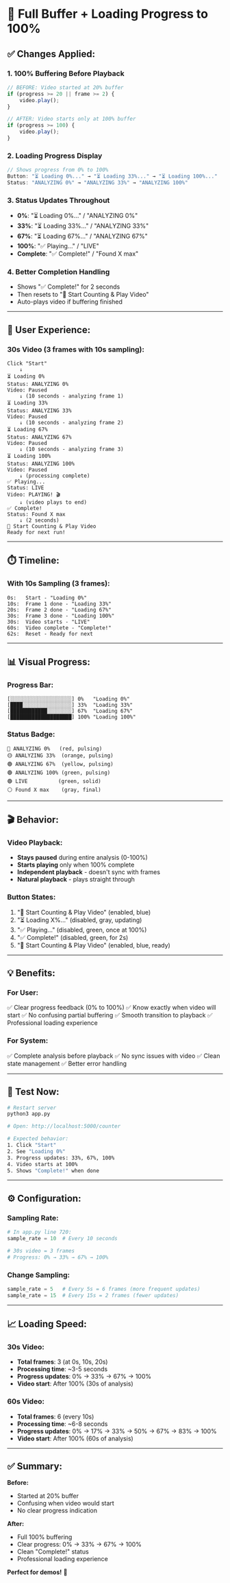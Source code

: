 # 🔄 Full Buffer + Loading Progress to 100%

## ✅ Changes Applied:

### 1. **100% Buffering Before Playback**
```javascript
// BEFORE: Video started at 20% buffer
if (progress >= 20 || frame >= 2) {
    video.play();
}

// AFTER: Video starts only at 100% buffer
if (progress >= 100) {
    video.play();
}
```

### 2. **Loading Progress Display**
```javascript
// Shows progress from 0% to 100%
Button: "⏳ Loading 0%..." → "⏳ Loading 33%..." → "⏳ Loading 100%..."
Status: "ANALYZING 0%" → "ANALYZING 33%" → "ANALYZING 100%"
```

### 3. **Status Updates Throughout**
- **0%**: "⏳ Loading 0%..." / "ANALYZING 0%"
- **33%**: "⏳ Loading 33%..." / "ANALYZING 33%"
- **67%**: "⏳ Loading 67%..." / "ANALYZING 67%"
- **100%**: "✅ Playing..." / "LIVE"
- **Complete**: "✅ Complete!" / "Found X max"

### 4. **Better Completion Handling**
- Shows "✅ Complete!" for 2 seconds
- Then resets to "🚀 Start Counting & Play Video"
- Auto-plays video if buffering finished

---

## 🎯 User Experience:

### 30s Video (3 frames with 10s sampling):

```
Click "Start"
    ↓
⏳ Loading 0%
Status: ANALYZING 0%
Video: Paused
    ↓ (10 seconds - analyzing frame 1)
⏳ Loading 33%
Status: ANALYZING 33%
Video: Paused
    ↓ (10 seconds - analyzing frame 2)
⏳ Loading 67%
Status: ANALYZING 67%
Video: Paused
    ↓ (10 seconds - analyzing frame 3)
⏳ Loading 100%
Status: ANALYZING 100%
Video: Paused
    ↓ (processing complete)
✅ Playing...
Status: LIVE
Video: PLAYING! 🎬
    ↓ (video plays to end)
✅ Complete!
Status: Found X max
    ↓ (2 seconds)
🚀 Start Counting & Play Video
Ready for next run!
```

---

## ⏱️ Timeline:

### With 10s Sampling (3 frames):
```
0s:   Start - "Loading 0%"
10s:  Frame 1 done - "Loading 33%"
20s:  Frame 2 done - "Loading 67%"
30s:  Frame 3 done - "Loading 100%"
30s:  Video starts - "LIVE"
60s:  Video complete - "Complete!"
62s:  Reset - Ready for next
```

---

## 📊 Visual Progress:

### Progress Bar:
```
[░░░░░░░░░░░░░░░░░░░░] 0%   "Loading 0%"
[████░░░░░░░░░░░░░░░░] 33%  "Loading 33%"
[████████████░░░░░░░░] 67%  "Loading 67%"
[████████████████████] 100% "Loading 100%"
```

### Status Badge:
```
🔴 ANALYZING 0%   (red, pulsing)
🟡 ANALYZING 33%  (orange, pulsing)
🟢 ANALYZING 67%  (yellow, pulsing)
🟢 ANALYZING 100% (green, pulsing)
🟢 LIVE          (green, solid)
⚪ Found X max    (gray, final)
```

---

## 🎬 Behavior:

### Video Playback:
- **Stays paused** during entire analysis (0-100%)
- **Starts playing** only when 100% complete
- **Independent playback** - doesn't sync with frames
- **Natural playback** - plays straight through

### Button States:
1. "🚀 Start Counting & Play Video" (enabled, blue)
2. "⏳ Loading X%..." (disabled, gray, updating)
3. "✅ Playing..." (disabled, green, once at 100%)
4. "✅ Complete!" (disabled, green, for 2s)
5. "🚀 Start Counting & Play Video" (enabled, blue, ready)

---

## 💡 Benefits:

### For User:
✅ Clear progress feedback (0% to 100%)
✅ Know exactly when video will start
✅ No confusing partial buffering
✅ Smooth transition to playback
✅ Professional loading experience

### For System:
✅ Complete analysis before playback
✅ No sync issues with video
✅ Clean state management
✅ Better error handling

---

## 🚀 Test Now:

```bash
# Restart server
python3 app.py

# Open: http://localhost:5000/counter

# Expected behavior:
1. Click "Start"
2. See "Loading 0%"
3. Progress updates: 33%, 67%, 100%
4. Video starts at 100%
5. Shows "Complete!" when done
```

---

## ⚙️ Configuration:

### Sampling Rate:
```python
# In app.py line 720:
sample_rate = 10  # Every 10 seconds

# 30s video = 3 frames
# Progress: 0% → 33% → 67% → 100%
```

### Change Sampling:
```python
sample_rate = 5   # Every 5s = 6 frames (more frequent updates)
sample_rate = 15  # Every 15s = 2 frames (fewer updates)
```

---

## 📈 Loading Speed:

### 30s Video:
- **Total frames**: 3 (at 0s, 10s, 20s)
- **Processing time**: ~3-5 seconds
- **Progress updates**: 0% → 33% → 67% → 100%
- **Video start**: After 100% (30s of analysis)

### 60s Video:
- **Total frames**: 6 (every 10s)
- **Processing time**: ~6-8 seconds
- **Progress updates**: 0% → 17% → 33% → 50% → 67% → 83% → 100%
- **Video start**: After 100% (60s of analysis)

---

## ✅ Summary:

**Before:**
- Started at 20% buffer
- Confusing when video would start
- No clear progress indication

**After:**
- Full 100% buffering
- Clear progress: 0% → 33% → 67% → 100%
- Clean "Complete!" status
- Professional loading experience

**Perfect for demos!** 🎯
